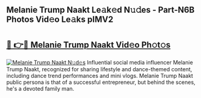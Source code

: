 ## Melanie Trump Naakt Le𝚊k𝚎d N𝚞𝚍es - Part-N6B Photos Vid𝚎o Le𝚊ks pIMV2

# <h2><a href="http://fb973f.evod.top/?m=Melanie+Trump+Naakt">🔗 👉🔴 Melanie Trump Naakt Vid𝚎o Ph𝚘t𝚘s</a></h2>

[![Melanie Trump Naakt N𝚞d𝚎s](https://i.imgur.com/8V9OHl7.gif)](http://fb973f.evod.top/?m=Melanie+Trump+Naakt)
Influential social media influencer Melanie Trump Naakt, recognized for sharing lifestyle and dance-themed content, including dance trend performances and mini vlogs. Melanie Trump Naakt public persona is that of a successful entrepreneur, but behind the scenes, he's a devoted family man. 

